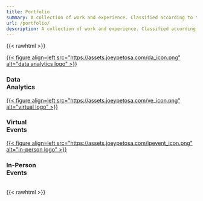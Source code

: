 ```yaml
---
title: Portfolio
summary: A collection of work and experience. Classified according to type of project.
url: /portfolio/
description: A collection of work and experience. Classified according to type of project.
---
```

{{< rawhtml >}}
<main class="post-single">
  <div id="columncards">
   <div class="row">
      <div class="column">
         <div class="card">
            <a href="https://www.joeypetosa.com/portfolio/data-analytics/">
            {{< figure align=left src="https://assets.joeypetosa.com/da_icon.png" alt="data analytics logo"  >}}</a>
            <h3 class="card-color">Data 
            <br>
            Analytics
            </h3>
          </div>
      </div>
      <div class="column">
         <div class="card">
            <a href="https://www.joeypetosa.com/portfolio/virtual-events/">
            {{< figure align=left src="https://assets.joeypetosa.com/ve_icon.png" alt="virtual logo" >}}</a>
            <h3 class="card-color">Virtual
            <br>
            Events</h3>
          </div>
      </div>
      <div class="column">
         <div class="card">
            <a href="https://www.joeypetosa.com/portfolio/in-person-events/">
            {{< figure align=left src="https://assets.joeypetosa.com/ipevent_icon.png" alt="in-person logo" >}}</a>
            <h3 class="card-color">In-Person
            <br>
            Events</h3>
         </div>
      </div>
   </div>
  </div
</main>
<br>
{{< rawhtml >}}